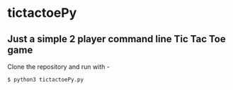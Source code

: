 # tictactoePy
## Just a simple 2 player command line Tic Tac Toe game
Clone the repository and run with -
```
$ python3 tictactoePy.py
```
